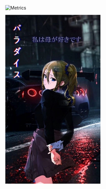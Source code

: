 ![Metrics](/github-metrics.svg)

<img style='position:relative; z-index:2;' src='https://raw.githubusercontent.com/abrikosmna/abrikosmna/main/anime_picture.jfif' width='300px' alt="00.webp"/>




